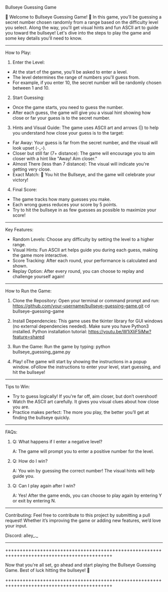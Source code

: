Bullseye Guessing Game

🎯 Welcome to Bullseye Guessing Game! 🎯
In this game, you’ll be guessing a secret number chosen randomly from a range based on the difficulty level you select. 
Along the way, you'll get visual hints and fun ASCII art to guide you toward the bullseye! 
Let's dive into the steps to play the game and some key details you'll need to know.

----------------------------------------------------------------------------------------------------------------------------

How to Play:

1. Enter the Level:
* At the start of the game, you’ll be asked to enter a level.
* The level determines the range of numbers you'll guess from. 
* For example, if you enter 10, the secret number will be randomly chosen between 1 and 10.


2. Start Guessing:
* Once the game starts, you need to guess the number.
* After each guess, the game will give you a visual hint showing
  how close or far your guess is to the secret number.


3. Hints and Visual Guide:
The game uses ASCII art and arrows (|) to help you understand how close your guess is to the target:
* Far Away: Your guess is far from the secret number, and the visual will look upset (-_-).
* Closer but still far (7+ distance): The game will encourage you to aim closer with a hint like "Away! Aim closer."
* Almost There (less than 7 distance): The visual will indicate you're getting very close.
* Exact Match: 🎯 You hit the Bullseye, and the game will celebrate your victory!


4. Final Score:
* The game tracks how many guesses you make.
* Each wrong guess reduces your score by 5 points.
* Try to hit the bullseye in as few guesses as possible to maximize your score!

-----------------------------------------------------------------------------------------------------------------------------

Key Features:
- Random Levels: 
    Choose any difficulty by setting the level to a higher range.
- Visual Hints: 
    Fun ASCII art helps guide you during each guess, making the game more interactive.
- Score Tracking: 
    After each round, your performance is calculated and shown.
- Replay Option: 
    After every round, you can choose to replay and challenge yourself again!
  
---------------------------------------------------------------------------------------------------------------------------------

How to Run the Game:

1. Clone the Repository:
     Open your terminal or command prompt and run:
     https://github.com/your-username/bullseye-guessing-game.git
     cd bullseye-guessing-game

2. Install Dependencies:
     This game uses the tkinter library for GUI windows (no external dependencies needed).
     Make sure you have Python3 installed.
     Python installation tutorial: https://youtu.be/W1iXIiF5iMw?feature=shared

4. Run the Game:
     Run the game by typing:
     python bullseye_guessing_game.py

5. Play!
oThe game will start by showing the instructions in a popup window.
oFollow the instructions to enter your level, start guessing, and hit the bullseye!

---------------------------------------------------------------------------------------------------------------------------------

Tips to Win:
- Try to guess logically! If you're far off, aim closer, but don’t overshoot!
- Watch the ASCII art carefully. It gives you visual clues about how close you are.
- Practice makes perfect: The more you play, the better you’ll get at finding the bullseye quickly.

---------------------------------------------------------------------------------------------------------------------------------

FAQs:
1. Q: What happens if I enter a negative level?
   
   A: The game will prompt you to enter a positive number for the level.
2. Q: How do I win?
   
   A: You win by guessing the correct number! The visual hints will help guide you.
3. Q: Can I play again after I win?

   A: Yes! After the game ends, you can choose to play again by entering Y or exit by entering N.
   
---------------------------------------------------------------------------------------------------------------------------------

Contributing:
Feel free to contribute to this project by submitting a pull request! 
Whether it’s improving the game or adding new features, we’d love your input.

Discord: alley_._

-------------------------------------------------------------------------------------------------------------------------------------


+++++++++++++++++++++++++++++++++++++++++++++++++++++++++++++++++++++++++++++++++++++++++++

Now that you're all set, go ahead and start playing the Bullseye Guessing Game. Best of luck hitting the bullseye! 🎯 

+++++++++++++++++++++++++++++++++++++++++++++++++++++++++++++++++++++++++++++++++++++++++++


